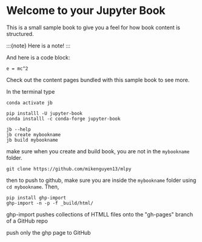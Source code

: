 # Welcome to your Jupyter Book

This is a small sample book to give you a feel for how book content is
structured.

:::{note}
Here is a note!
:::

And here is a code block:

```
e = mc^2
```

Check out the content pages bundled with this sample book to see more.


In the terminal type 

```
conda activate jb

pip installl -U jupyter-book
conda installl -c conda-forge jupyter-book

jb --help
jb create mybookname
jb build mybookname
```
make sure when you create and build book, you are not in the `mybookname` folder. 


```
git clone https://github.com/mikenguyen13/mlpy
```


then to push to github, make sure you are inside the `mybookname` folder using `cd mybookname`. Then, 

```{bash}
pip install ghp-import
ghp-import -n -p -f _build/html/
```



ghp-import pushes collections of HTMLL files onto the "gh-pages" branch of a GitHub repo

push only the ghp page to GitHub 